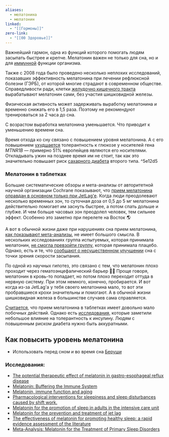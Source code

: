 ```yaml
---
aliases:
  - мелатонина
  - мелатонин
linked:
  - "[[Гормоны]]"
zero-link:
  - "[[00 Здоровье]]"
---
```

Важнейший гармон, одна из функций которого помогать людям засыпать быстрее и крепче. Мелатонин важен не только для сна, но и для [иммунной](Иммунная%20система.md) функции организма.

Также с 2008 года было проведено несколько неплохих исследований, показавших эффективность мелатонина при лечении рефлюксной болезни (ГЭРБ), от которой многие страдают в современном обществе. Справедливости ради, клетки [желудочно кишечного тракта](Желудочно%20кишечный%20тракт.md) вырабатывают мелатонин сами, без участия шишковидной железы.

Физическая активность может задерживать выработку мелатонина и временно снижать его в 1,5 раза. Поэтому не рекомендуют тренироваться за 2 часа до сна.

С возрастом выработка мелатонина уменьшается. Что приводит к уменьшению времени сна.

Время отхода ко сну связано с повышением уровня мелатонина. А с его повышением [ухудшается](https://www.ncbi.nlm.nih.gov/pmc/articles/PMC5634913/) толерантность к глюкозе у носителей гена _MTNR1B —_ примерно 51% европейцев являются его носителями. Откладывать ужин на позднее время им не стоит, так как это значительно повышает риск [сахарного диабета](Диабет.md) второго типа. ^5e12d5
### Мелатонин в таблетках
Большие систематические обзоры и мета-анализы от авторитетной научной организации Cochrane показывают, что [прием мелатонина оправдан в основном только при JetLag'е](https://www.cochranelibrary.com/cdsr/doi/10.1002/14651858.CD001520/full?highlightAbstract=sleep%257Cfor%257Cwithdrawn%257Cmelatonin%257Cfour). Когда люди преодолевают несколько временных зон, то суточная доза от 0,5 до 5 мг мелатонина действительно помогает им заснуть быстрее, а потом спать дольше и глубже. И чем больше часовых зон преодолел человек, тем сильнее эффект. Особенно это заметно при перелете на Восток 🌎

А вот в обычной жизни даже при нарушениях сна прием мелатонина, [как показывают мета-анализы](https://www.ncbi.nlm.nih.gov/pubmed/25113164), не имеет большого смысла. В нескольких исследованиях группа испытуемых, которая принимала мелатонин, [не смогла превзойти группу](https://www.cochranelibrary.com/cdsr/doi/10.1002/14651858.CD012455.pub2/abstract#CD012455-abs-0001), которая принимала плацебо. Однако, есть и те, что [сообщают о несущественном улучшении](https://www.ncbi.nlm.nih.gov/pmc/articles/PMC3656905/) сна с точки зрения скорости засыпания.

По одной из научных гипотез, это связано с тем, что мелатонин плохо проходит через гематоэнцефалический барьер 🤷‍♂️ Проще говоря, мелатонин в кровь-то попадает, но потом плохо переходит оттуда в нервную систему. При этом немного, конечно, пробирается. И вот когда из-за JetLag'а у тебя своего мелатонина мало, то вот эти пробравшиеся крохи значительны и помогают. А в обычной жизни шишковидная железа в большинстве случаев сама справляется.

[Считается](https://www.ncbi.nlm.nih.gov/pmc/articles/PMC3656905/), что прием мелатонина в таблетках имеет довольно мало побочных действий. Однако есть [исследования](https://www.ncbi.nlm.nih.gov/pubmed/23535335), которые заметили небольшое влияние на толерантность к инсулину. Людям с повышенным риском диабета нужно быть аккуратными.

## Как повысить уровень мелатонина
- Использовать перед сном и во время сна [Беруши](Беруши.md)
### Исследования:
- [The potential therapeutic effect of melatonin in gastro-esophageal reflux disease](https://bmcgastroenterol.biomedcentral.com/articles/10.1186/1471-230X-10-7)
- [Melatonin: Buffering the Immune System](https://www.ncbi.nlm.nih.gov/pmc/articles/PMC3645767/)
- [Melatonin, immune function and aging](https://www.ncbi.nlm.nih.gov/pmc/articles/PMC1325257/)
- [Pharmacological interventions for sleepiness and sleep disturbances caused by shift work.](https://www.ncbi.nlm.nih.gov/pubmed/25113164)
- [Melatonin for the promotion of sleep in adults in the intensive care unit](https://www.cochranelibrary.com/cdsr/doi/10.1002/14651858.CD012455.pub2/abstract#CD012455-abs-0001)
- [Melatonin for the prevention and treatment of jet lag](https://www.cochranelibrary.com/cdsr/doi/10.1002/14651858.CD001520/full?highlightAbstract=sleep%7Cfor%7Cwithdrawn%7Cmelatonin%7Cfour)
- [The effectiveness of melatonin for promoting healthy sleep: a rapid evidence assessment of the literature](https://www.ncbi.nlm.nih.gov/pmc/articles/PMC4273450/)
- [Meta-Analysis: Melatonin for the Treatment of Primary Sleep Disorders](https://www.ncbi.nlm.nih.gov/pmc/articles/PMC3656905/)